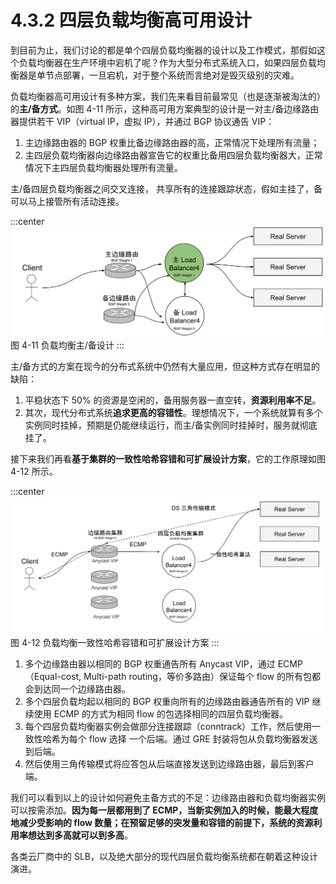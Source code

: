 # 4.3.2 四层负载均衡高可用设计

到目前为止，我们讨论的都是单个四层负载均衡器的设计以及工作模式，那假如这个负载均衡器在生产环境中宕机了呢？作为大型分布式系统入口，如果四层负载均衡器是单节点部署，一旦宕机，对于整个系统而言绝对是毁灭级别的灾难。

负载均衡器高可用设计有多种方案，我们先来看目前最常见（也是逐渐被淘汰的）的**主/备方式**。如图 4-11 所示，这种高可用方案典型的设计是一对主/备边缘路由器提供若干 VIP（virtual IP，虚拟 IP），并通过 BGP 协议通告 VIP：
1. 主边缘路由器的 BGP 权重比备边缘路由器的高，正常情况下处理所有流量；
2. 主四层负载均衡器向边缘路由器宣告它的权重比备用四层负载均衡器大，正常情况下主四层负载均衡器处理所有流量。

主/备四层负载均衡器之间交叉连接， 共享所有的连接跟踪状态，假如主挂了，备可以马上接管所有活动连接。

:::center
  ![](../assets/balancer-ha.svg)<br/>
  图 4-11 负载均衡主/备设计
:::

主/备方式的方案在现今的分布式系统中仍然有大量应用，但这种方式存在明显的缺陷：
1. 平稳状态下 50% 的资源是空闲的，备用服务器一直空转，**资源利用率不足**。
2. 其次，现代分布式系统**追求更高的容错性**。理想情况下，一个系统就算有多个实例同时挂掉，预期是仍能继续运行，而主/备实例同时挂掉时，服务就彻底挂了。


接下来我们再看**基于集群的一致性哈希容错和可扩展设计方案**，它的工作原理如图 4-12 所示。

:::center
  ![](../assets/balancer-ha-2.svg)<br/>
  图 4-12 负载均衡一致性哈希容错和可扩展设计方案
:::

1. 多个边缘路由器以相同的 BGP 权重通告所有 Anycast VIP，通过 ECMP（Equal-cost, Multi-path routing，等价多路由）保证每个 flow 的所有包都会到达同一个边缘路由器。
2. 多个四层负载均起以相同的 BGP 权重向所有的边缘路由器通告所有的 VIP 继续使用 ECMP 的方式为相同 flow 的包选择相同的四层负载均衡器。
3. 每个四层负载均衡器实例会做部分连接跟踪（conntrack）工作，然后使用一致性哈希为每个 flow 选择 一个后端。通过 GRE 封装将包从负载均衡器发送到后端。
4. 然后使用三角传输模式将应答包从后端直接发送到边缘路由器，最后到客户端。

我们可以看到以上的设计如何避免主备方式的不足：边缘路由器和负载均衡器实例可以按需添加。**因为每一层都用到了 ECMP，当新实例加入的时候，能最大程度地减少受影响的 flow 数量；在预留足够的突发量和容错的前提下，系统的资源利用率想达到多高就可以到多高**。

各类云厂商中的 SLB，以及绝大部分的现代四层负载均衡系统都在朝着这种设计演进。
